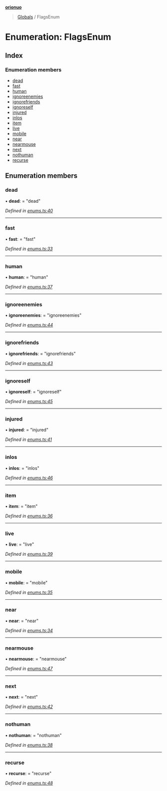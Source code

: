 **[orionuo](../README.md)**

> [Globals](../globals.md) / FlagsEnum

# Enumeration: FlagsEnum

## Index

### Enumeration members

* [dead](flagsenum.md#dead)
* [fast](flagsenum.md#fast)
* [human](flagsenum.md#human)
* [ignoreenemies](flagsenum.md#ignoreenemies)
* [ignorefriends](flagsenum.md#ignorefriends)
* [ignoreself](flagsenum.md#ignoreself)
* [injured](flagsenum.md#injured)
* [inlos](flagsenum.md#inlos)
* [item](flagsenum.md#item)
* [live](flagsenum.md#live)
* [mobile](flagsenum.md#mobile)
* [near](flagsenum.md#near)
* [nearmouse](flagsenum.md#nearmouse)
* [next](flagsenum.md#next)
* [nothuman](flagsenum.md#nothuman)
* [recurse](flagsenum.md#recurse)

## Enumeration members

### dead

•  **dead**:  = "dead"

*Defined in [enums.ts:40](https://github.com/msviha/orionuo/blob/9e2b913/src/enums.ts#L40)*

___

### fast

•  **fast**:  = "fast"

*Defined in [enums.ts:33](https://github.com/msviha/orionuo/blob/9e2b913/src/enums.ts#L33)*

___

### human

•  **human**:  = "human"

*Defined in [enums.ts:37](https://github.com/msviha/orionuo/blob/9e2b913/src/enums.ts#L37)*

___

### ignoreenemies

•  **ignoreenemies**:  = "ignoreenemies"

*Defined in [enums.ts:44](https://github.com/msviha/orionuo/blob/9e2b913/src/enums.ts#L44)*

___

### ignorefriends

•  **ignorefriends**:  = "ignorefriends"

*Defined in [enums.ts:43](https://github.com/msviha/orionuo/blob/9e2b913/src/enums.ts#L43)*

___

### ignoreself

•  **ignoreself**:  = "ignoreself"

*Defined in [enums.ts:45](https://github.com/msviha/orionuo/blob/9e2b913/src/enums.ts#L45)*

___

### injured

•  **injured**:  = "injured"

*Defined in [enums.ts:41](https://github.com/msviha/orionuo/blob/9e2b913/src/enums.ts#L41)*

___

### inlos

•  **inlos**:  = "inlos"

*Defined in [enums.ts:46](https://github.com/msviha/orionuo/blob/9e2b913/src/enums.ts#L46)*

___

### item

•  **item**:  = "item"

*Defined in [enums.ts:36](https://github.com/msviha/orionuo/blob/9e2b913/src/enums.ts#L36)*

___

### live

•  **live**:  = "live"

*Defined in [enums.ts:39](https://github.com/msviha/orionuo/blob/9e2b913/src/enums.ts#L39)*

___

### mobile

•  **mobile**:  = "mobile"

*Defined in [enums.ts:35](https://github.com/msviha/orionuo/blob/9e2b913/src/enums.ts#L35)*

___

### near

•  **near**:  = "near"

*Defined in [enums.ts:34](https://github.com/msviha/orionuo/blob/9e2b913/src/enums.ts#L34)*

___

### nearmouse

•  **nearmouse**:  = "nearmouse"

*Defined in [enums.ts:47](https://github.com/msviha/orionuo/blob/9e2b913/src/enums.ts#L47)*

___

### next

•  **next**:  = "next"

*Defined in [enums.ts:42](https://github.com/msviha/orionuo/blob/9e2b913/src/enums.ts#L42)*

___

### nothuman

•  **nothuman**:  = "nothuman"

*Defined in [enums.ts:38](https://github.com/msviha/orionuo/blob/9e2b913/src/enums.ts#L38)*

___

### recurse

•  **recurse**:  = "recurse"

*Defined in [enums.ts:48](https://github.com/msviha/orionuo/blob/9e2b913/src/enums.ts#L48)*
